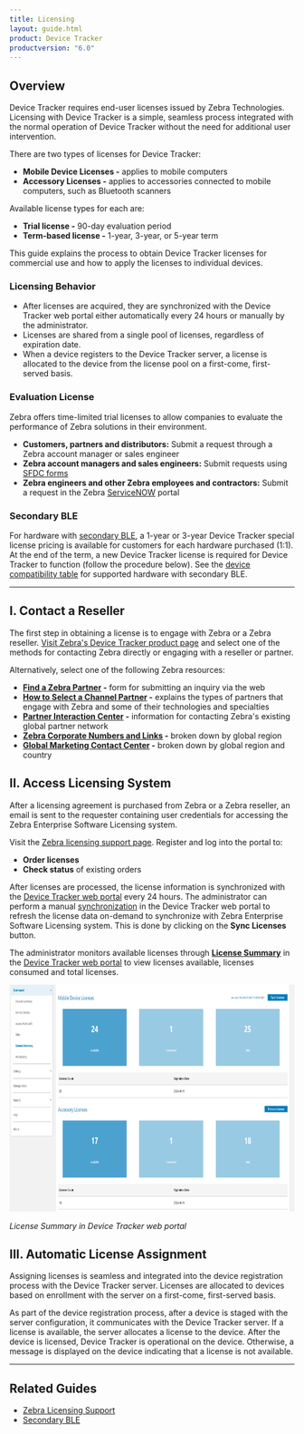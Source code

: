 ```yaml
---
title: Licensing
layout: guide.html
product: Device Tracker
productversion: "6.0"
---
```


## Overview

Device Tracker requires end-user licenses issued by Zebra Technologies. Licensing with Device Tracker is a simple, seamless process integrated with the normal operation of Device Tracker without the need for additional user intervention. 

There are two types of licenses for Device Tracker:
* **Mobile Device Licenses -** applies to mobile computers
* **Accessory Licenses -** applies to accessories connected to mobile computers, such as Bluetooth scanners 

Available license types for each are:
- **Trial license -** 90-day evaluation period
- **Term-based license -** 1-year, 3-year, or 5-year term

This guide explains the process to obtain Device Tracker licenses for commercial use and how to apply the licenses to individual devices.

### Licensing Behavior

- After licenses are acquired, they are synchronized with the Device Tracker web portal either automatically every 24 hours or manually by the administrator.
- Licenses are shared from a single pool of licenses, regardless of expiration date.
- When a device registers to the Device Tracker server, a license is allocated to the device from the license pool on a first-come, first-served basis.

### Evaluation License

Zebra offers time-limited trial licenses to allow companies to evaluate the performance of Zebra solutions in their environment.

- **Customers, partners and distributors:** Submit a request through a Zebra account manager or sales engineer
- **Zebra account managers and sales engineers:** Submit requests using [SFDC forms](https://zebra.lightning.force.com/lightning/o/Trial_License_Request__c/new?originalUrl=https%3A%2F%2Fzebra--c.na168.visual.force.com%2Fapex%2FTrial_NFRCreationPage%3FsObjectName%3DTrial_License_Request__c%26save_new_url%3D%252Fa9u%252Fe%26navigationLocation%3DLIST_VIEW%26lexiSObjectName%3DTrial_License_Request__c%26lexiActionName%3Dnew%26sfdc.override%3D1%26vfRetURLInSFX%3D%252Fa9u%252Fo&inContextOfRef=1.eyJ0eXBlIjoic3RhbmRhcmRfX29iamVjdFBhZ2UiLCJhdHRyaWJ1dGVzIjp7Im9iamVjdEFwaU5hbWUiOiJUcmlhbF9MaWNlbnNlX1JlcXVlc3RfX2MiLCJhY3Rpb25OYW1lIjoibGlzdCJ9LCJzdGF0ZSI6eyJmaWx0ZXJOYW1lIjoiUmVjZW50In19&count=1)
- **Zebra engineers and other Zebra employees and contractors:** Submit a request in the Zebra [ServiceNOW](https://zebra.service-now.com/com.glideapp.servicecatalog_cat_item_view.do?v=1&sysparm_id=a6a5c8a60f322700df9ce64be1050e35) portal

<!--  // Remove per PK 9/30/22
## Device-based Secondary BLE

For devices with a built-in secondary BLE, such as EC50/EC55, separate licenses are required for Device Tracker and secondary BLE operation: _Device Tracker license_ and _BLE license_. Unlike the _Device Tracker license_, the _BLE license_ is not monitored by the Device Tracker web portal.

To purchase a _BLE license,_ visit the [Zebra Solutions Pathway portal](https://solutionspathway.zebra.com). The Zebra Licensing Portal is provided to view and monitor the BLE licenses.

To purchase a _Device Tracker license_, continue with the procedure below.
-->

### Secondary BLE

For hardware with [secondary BLE](../secondaryble/), a 1-year or 3-year Device Tracker special license pricing is available for customers for each hardware purchased (1:1). At the end of the term, a new Device Tracker license is required for Device Tracker to function (follow the procedure below). See the [device compatibility table](https://www.zebra.com/us/en/support-downloads/software/productivity-apps/device-tracker.html) for supported hardware with secondary BLE.

<!--
Device Tracker license is supplied upon purchase of the battery. After 3 years, a new Device Tracker license is required for Device Tracker to function (follow the procedure below), or a new battery can be purchased with another 3-year term license. In this case, a separate _BLE license_ is not required for secondary BLE functionality. -->

---

## I. Contact a Reseller

The first step in obtaining a license is to engage with Zebra or a Zebra reseller. [Visit Zebra's Device Tracker product page](https://www.zebra.com/us/en/products/software/mobile-computers/device-tracker.html) and select one of the methods for contacting Zebra directly or engaging with a reseller or partner.

Alternatively, select one of the following Zebra resources:

- **[Find a Zebra Partner](https://www.zebra.com/us/en/partners/find-a-zebra-partner.html) -** form for submitting an inquiry via the web
- **[How to Select a Channel Partner](https://www.zebra.com/us/en/partners/find-a-zebra-partner/selecting-the-right-channel-partner.html) -** explains the types of partners that engage with Zebra and some of their technologies and specialties
- **[Partner Interaction Center](https://www.zebra.com/us/en/partners/partner-interaction-center.html) -** information for contacting Zebra's existing global partner network
- **[Zebra Corporate Numbers and Links](https://www.zebra.com/us/en/about-zebra/contact-zebra.html) -** broken down by global region
- **[Global Marketing Contact Center](https://www.zebra.com/us/en/about-zebra/contact-zebra/marketing-contact-center.html) -** broken down by global region and country

## II. Access Licensing System

After a licensing agreement is purchased from Zebra or a Zebra reseller, an email is sent to the requester containing user credentials for accessing the Zebra Enterprise Software Licensing system.

<p>Visit the <a href="https://www.zebra.com/us/en/support-downloads/software-licensing.html">Zebra licensing support page</a>. Register and log into the portal to:</p>

- **Order licenses**
- **Check status** of existing orders

After licenses are processed, the license information <!--from the Zebra license portal--> is synchronized with the <a href="../dashboard/#licensesummary">Device Tracker web portal</a> every 24 hours. The administrator can perform a manual <a href="../dashboard/#licensesummary">synchronization</a> in the Device Tracker web portal to refresh the license data on-demand to synchronize with Zebra Enterprise Software Licensing system. This is done by clicking on the **Sync Licenses** button. 

The administrator monitors available licenses through **[License Summary](../dashboard/#licensesummary)** in the <a href="../dashboard/#licensesummary">Device Tracker web portal</a> to view licenses available, licenses consumed and total licenses. 

<img alt="image"  style="height:400px" src="license.png"/>

_License Summary in Device Tracker web portal_

## III. Automatic License Assignment

Assigning licenses is seamless and integrated into the device registration process with the Device Tracker server. Licenses are allocated to devices based on enrollment with the server on a first-come, first-served basis.

As part of the device registration process, after a device is staged with the server configuration, it communicates with the Device Tracker server. If a license is available, the server allocates a license to the device. After the device is licensed, Device Tracker is operational on the device. Otherwise, a message is displayed on the device indicating that a license is not available.

---

## Related Guides

- [Zebra Licensing Support](https://www.zebra.com/us/en/support-downloads/software-licensing.html)
- [Secondary BLE](../secondaryble)
